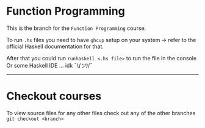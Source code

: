 # Function Programming
This is the branch for the `Function Programming` course.

To run `.hs` files you need to have `ghcup` setup on your system -> refer
to the official Haskell documentation for that.

After that you could run `runhaskell <.hs file>` to run the file in the console
Or some Haskell IDE ... idk ¯\\_(ツ)_/¯

---
# Checkout courses
To view source files for any other files check out any of the other branches
`git checkout <branch>`
